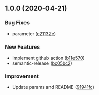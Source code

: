 ## 1.0.0 (2020-04-21)


### Bug Fixes

* parameter ([e21132e](https://github.com/locona/action-sqlboiler/commit/e21132e4d3c626a2f4ebb6c1f7eb4d6699cdf3af))


### New Features

* Implement github action ([b11e570](https://github.com/locona/action-sqlboiler/commit/b11e570e5d113cfaf37b4bd7b53815f8219be661))
* semantic-release ([bc05bc2](https://github.com/locona/action-sqlboiler/commit/bc05bc2a248b78daf6a7b3d247552d7c02b721c6))


### Improvement

* Update params and README ([91941fc](https://github.com/locona/action-sqlboiler/commit/91941fc177ba30d234ba16b7216e24df8d7899a9))

